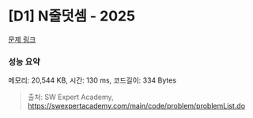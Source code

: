 # [D1] N줄덧셈 - 2025 

[문제 링크](https://swexpertacademy.com/main/code/problem/problemDetail.do?contestProbId=AV5QFZtaAscDFAUq) 

### 성능 요약

메모리: 20,544 KB, 시간: 130 ms, 코드길이: 334 Bytes



> 출처: SW Expert Academy, https://swexpertacademy.com/main/code/problem/problemList.do